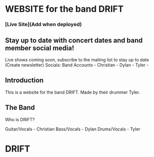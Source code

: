 # WEBSITE for the band DRIFT
### [Live Site](Add when deployed)

## Stay up to date with concert dates and band member social media!
Live shows coming soon, subscribe to the mailing list to stay up to date (Create newsletter)
Socials:
Band Accounts - 
Christian - 
Dylan - 
Tyler - 


## Introduction
This is a website for the band DRIFT. Made by their drummer Tyler. 

## The Band
Who is DRIFT?

Guitar/Vocals - Christian
Bass/Vocals - Dylan
Drums/Vocals - Tyler

# DRIFT
